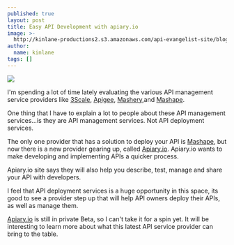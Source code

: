 ```yaml
---
published: true
layout: post
title: Easy API Development with apiary.io
image: >-
  http://kinlane-productions2.s3.amazonaws.com/api-evangelist-site/blog/apiary-io-logo.png
author:
  name: kinlane
tags: []
---
```

[![](https://kinlane-productions2.s3.amazonaws.com/api-service-providers/apiary/apiary-io-logo.png)](https://apiary.io/ "Apiary.io")

I'm spending a lot of time lately evaluating the various API management service providers like [3Scale](/serviceproviders/3scale.php "3Scale"), [Apigee](/serviceproviders/apigee.php "Apigee"), [Mashery](/serviceproviders/mashery.php "Mashery"),and [Mashape](/serviceproviders/mashape.php "Mashape").

One thing that I have to explain a lot to people about these API management services…is they are API management services. Not API deployment services.

The only one provider that has a solution to deploy your API is [Mashape](/serviceproviders/mashape.php "Mashape"), but now there is a new provider gearing up, called [Apiary.io](https://apiary.io/ "Apiary.io"). Apiary.io wants to make developing and implementing APIs a quicker process.

Apiary.io site says they will also help you describe, test, manage and share your API with developers.

I feel that API deployment services is a huge opportunity in this space, its good to see a provider step up that will help API owners deploy their APIs, as well as manage them.

[Apiary.io](https://apiary.io/ "Apiary.io") is still in private Beta, so I can't take it for a spin yet. It will be interesting to learn more about what this latest API service provider can bring to the table.